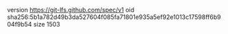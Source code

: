 version https://git-lfs.github.com/spec/v1
oid sha256:5b1a782d49b3da527604f085fa71801e935a5ef92e1013c17598ff6b904f9b54
size 1503

